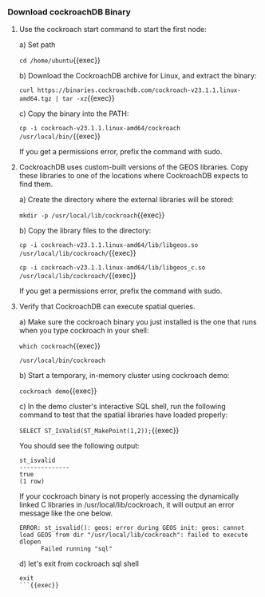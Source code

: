 ### Download cockroachDB Binary

1. Use the cockroach start command to start the first node:

    a) Set path 
    
    `cd /home/ubuntu`{{exec}}

    b) Download the CockroachDB archive for Linux, and extract the binary:
    
    `curl https://binaries.cockroachdb.com/cockroach-v23.1.1.linux-amd64.tgz | tar -xz`{{exec}}

    c) Copy the binary into the PATH:
    
    `cp -i cockroach-v23.1.1.linux-amd64/cockroach /usr/local/bin/`{{exec}}

    If you get a permissions error, prefix the command with sudo.

2. CockroachDB uses custom-built versions of the GEOS libraries. Copy these libraries to one of the locations where CockroachDB expects to find them.

    a) Create the directory where the external libraries will be stored:

    `mkdir -p /usr/local/lib/cockroach`{{exec}}

    b) Copy the library files to the directory:

    `cp -i cockroach-v23.1.1.linux-amd64/lib/libgeos.so /usr/local/lib/cockroach/`{{exec}}

    `cp -i cockroach-v23.1.1.linux-amd64/lib/libgeos_c.so /usr/local/lib/cockroach/`{{exec}}

    If you get a permissions error, prefix the command with sudo.

3. Verify that CockroachDB can execute spatial queries.

    a) Make sure the cockroach binary you just installed is the one that runs when you type cockroach in your shell:

    `which cockroach`{{exec}}

    ```
    /usr/local/bin/cockroach
    ```

    b) Start a temporary, in-memory cluster using cockroach demo:

    `cockroach demo`{{exec}}

    c) In the demo cluster's interactive SQL shell, run the following command to test that the spatial libraries have loaded properly:

    `SELECT ST_IsValid(ST_MakePoint(1,2));`{{exec}}

    You should see the following output:

    ```
    st_isvalid
    --------------
    true
    (1 row)
    ```

    If your cockroach binary is not properly accessing the dynamically linked C libraries in /usr/local/lib/cockroach, it will output an error message like the one below.

    ```
    ERROR: st_isvalid(): geos: error during GEOS init: geos: cannot load GEOS from dir "/usr/local/lib/cockroach": failed to execute dlopen
          Failed running "sql"
    ```

    d) let's exit from cockroach sql shell
    
    ```
    exit
    ```{{exec}}